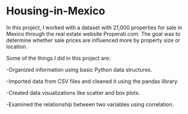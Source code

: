 # Housing-in-Mexico
In this project, I worked with a dataset with 21,000 properties for sale in Mexico through the real estate website Properati.com. The goal was to determine whether sale prices are influenced more by property size or location.

Some of the things I did in this project are:

-Organized information using basic Python data structures.

-Imported data from CSV files and cleaned it using the pandas library.

-Created data visualizations like scatter and box plots.

-Examined the relationship between two variables using correlation.
